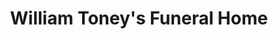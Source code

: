 ---
title: "William Toney's Funeral Home"
url: /spring-hope/william-toneys-funeral-home/
shop: funeral directors
---